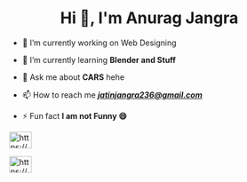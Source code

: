 
<h1 align="center">Hi 👋, I'm Anurag Jangra</h1>


- 🔭 I’m currently working on Web Designing

- 🌱 I’m currently learning **Blender and Stuff**

- 💬 Ask me about **CARS** hehe

- 📫 How to reach me ***jatinjangra236@gmail.com***

- ⚡ Fun fact **I am not Funny 😄**


<a href="https://www.linkedin.com/in/anurag-jangra/" target="blank"><img align="center" src="https://raw.githubusercontent.com/rahuldkjain/github-profile-readme-generator/master/src/images/icons/Social/linked-in-alt.svg" alt="https://www.linkedin.com/in/anurag-jangra/" height="30" width="40" /></a>

<a href="https://www.instagram.com/anurage30.exe/" target="blank"><img align="center" src="[public/icons/instagram/instagram.svg](https://raw.githubusercontent.com/rahuldkjain/github-profile-readme-generator/master/src/images/icons/Social/instagram.svg)" alt="https://www.instagram.com/anurage30.exe/" height="30" width="40" /></a>

<!--
**anurag-jangra/anurag-jangra** is a ✨ _special_ ✨ repository because its `README.md` (this file) appears on your GitHub profile.

